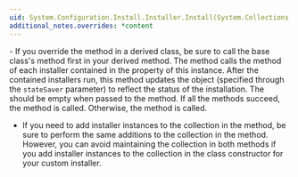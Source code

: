 ```yaml
---
uid: System.Configuration.Install.Installer.Install(System.Collections.IDictionary)
additional_notes.overrides: *content
---
```


<p>-   If you override the <xref href="System.Configuration.Install.Installer.Install(System.Collections.IDictionary)"></xref> method in a derived class, be sure to call the base class's <xref href="System.Configuration.Install.Installer.Install(System.Collections.IDictionary)"></xref> method first in your derived method. The <xref href="System.Configuration.Install.Installer.Install(System.Collections.IDictionary)"></xref> method calls the <xref href="System.Configuration.Install.Installer.Install(System.Collections.IDictionary)"></xref> method of each installer contained in the <xref href="System.Configuration.Install.Installer.Installers"></xref> property of this instance. After the contained installers run, this method updates the <xref href="System.Collections.IDictionary"></xref> object (specified through the <code>stateSaver</code> parameter) to reflect the status of the installation. The <xref href="System.Collections.IDictionary"></xref> should be empty when passed to the <xref href="System.Configuration.Install.Installer.Install(System.Collections.IDictionary)"></xref> method. If all the <xref href="System.Configuration.Install.Installer.Install(System.Collections.IDictionary)"></xref> methods succeed, the <xref href="System.Configuration.Install.Installer.Commit(System.Collections.IDictionary)"></xref> method is called. Otherwise, the <xref href="System.Configuration.Install.Installer.Rollback(System.Collections.IDictionary)"></xref> method is called.  
  
-   If you need to add installer instances to the <xref href="System.Configuration.Install.Installer.Installers"></xref> collection in the <xref href="System.Configuration.Install.Installer.Install(System.Collections.IDictionary)"></xref> method, be sure to perform the same additions to the collection in the <xref href="System.Configuration.Install.Installer.Uninstall(System.Collections.IDictionary)"></xref> method. However, you can avoid maintaining the collection in both methods if you add installer instances to the <xref href="System.Configuration.Install.Installer.Installers"></xref> collection in the class constructor for your custom installer.</p>


